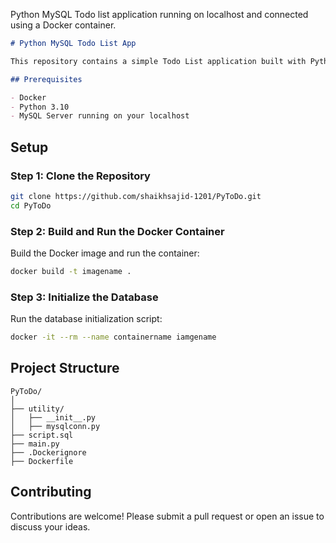 Python MySQL Todo list application running on localhost and connected using a Docker container.

```markdown
# Python MySQL Todo List App

This repository contains a simple Todo List application built with Python and MySQL. The application runs on your localhost and connects to a MySQL database using Docker containers.

## Prerequisites

- Docker
- Python 3.10
- MySQL Server running on your localhost
```

## Setup

### Step 1: Clone the Repository

```sh
git clone https://github.com/shaikhsajid-1201/PyToDo.git
cd PyToDo
```

### Step 2: Build and Run the Docker Container

Build the Docker image and run the container:

```sh
docker build -t imagename .
```

### Step 3: Initialize the Database

Run the database initialization script:

```sh
docker -it --rm --name containername iamgename
```

## Project Structure

```
PyToDo/
│
├── utility/
│   ├── __init__.py
│   ├── mysqlconn.py
├── script.sql
├── main.py
├── .Dockerignore
├── Dockerfile
```

## Contributing

Contributions are welcome! Please submit a pull request or open an issue to discuss your ideas.
